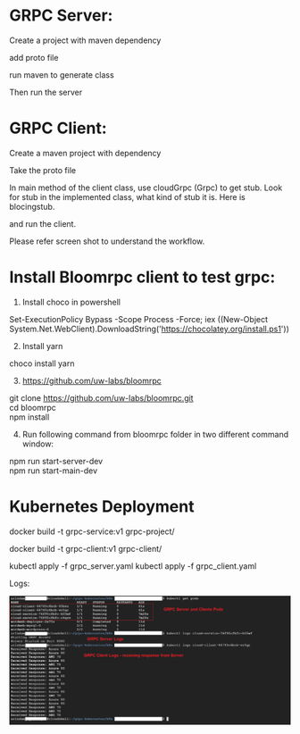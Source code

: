 GRPC Server:
=================================================

Create a project with maven dependency <BR />

add proto file <BR />

run maven to generate class <BR />


Then run the server <BR />



GRPC Client:
==================================================


Create a maven project with dependency <BR />

Take the proto file <BR />

In main method of the client class, use cloudGrpc (<name>Grpc) to get stub. Look for stub in the implemented class, what kind of stub it is. Here is blocingstub. <BR />

and run the client. <BR />


Please refer screen shot to understand the workflow. <BR />



Install Bloomrpc client to test grpc:
===================================================

1. Install choco in powershell <BR />

Set-ExecutionPolicy Bypass -Scope Process -Force; iex ((New-Object System.Net.WebClient).DownloadString('https://chocolatey.org/install.ps1')) <BR />


2. Install yarn <BR />

choco install yarn <BR />


3. https://github.com/uw-labs/bloomrpc <BR />

git clone https://github.com/uw-labs/bloomrpc.git <BR />
cd bloomrpc <BR />
npm install <BR />

4. Run following command from bloomrpc folder in two different command window: <BR />

npm run start-server-dev <BR />
npm run start-main-dev <BR />


Kubernetes Deployment
===========================================

docker build -t grpc-service:v1 grpc-project/

docker build -t grpc-client:v1 grpc-client/


kubectl apply -f grpc_server.yaml
kubectl apply -f grpc_client.yaml

Logs:

![GRPC Communication](https://github.com/arindam-b/grpc-java-kubernetes/blob/master/demo/Kubernetes%20Deployment.png)   
